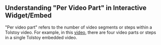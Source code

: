 ## Understanding "Per Video Part" in Interactive Widget/Embed

"Per video part" refers to the number of video segments or steps within a Tolstoy video. For example, in this [video](https://rubkik.gotolstoy.com/?embed=lxcv4pcrbn827&max-width=960px&height=540px), there are four video parts or steps in a single Tolstoy embedded video.
